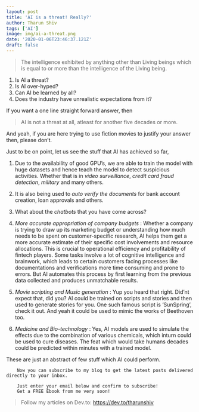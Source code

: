 ```yaml
---
layout: post
title: 'AI is a threat! Really?'
author: Tharun Shiv
tags: ['AI']
image: img/ai-a-threat.png
date: '2020-01-06T23:46:37.121Z'
draft: false
---
```


> The intelligence exhibited by anything other than Living beings which is equal to or more than the intelligence of the Living being.

1. Is AI a threat?
2. Is AI over-hyped?
3. Can AI be learned by all?
4. Does the industry have unrealistic expectations from it?

If you want a one line straight forward answer, then

> AI is not a threat at all, atleast for another five decades or more.

And yeah, if you are here trying to use fiction movies to justify your answer then, please don’t.

Just to be on point, let us see the stuff that AI has achieved so far,

1. Due to the availability of good GPU’s, we are able to train the model with huge datasets and hence teach the model to detect suspicious activities. Whether that is in _video surveillance_, _credit card fraud detection_, _military_ and many others.

2. It is also being used to _auto verify the documents_ for bank account creation, loan approvals and others.

3. What about the _chatbots_ that you have come across?

4. _More accurate appropriation of company budgets_ : Whether a company is trying to draw up its marketing budget or understanding how much needs to be spent on customer-specific research, AI helps them get a more accurate estimate of their specific cost involvements and resource allocations. This is crucial to operational efficiency and profitability of fintech players. Some tasks involve a lot of cognitive intelligence and brainwork, which leads to certain customers facing processes like documentations and verifications more time consuming and prone to errors. But AI automates this process by first learning from the previous data collected and produces unmatchable results.

5. _Movie scripting and Music generation_ : Yup you heard that right. Did’nt expect that, did you? AI could be trained on scripts and stories and then used to generate stories for you. One such famous script is ‘SunSpring’, check it out. And yeah it could be used to mimic the works of Beethoven too.

6. _Medicine and Bio-technology_ : Yes, AI models are used to simulate the effects due to the combination of various chemicals, which inturn could be used to cure diseases. The feat which would take humans decades could be predicted within minutes with a trained model.

These are just an abstract of few stuff which AI could perform.

        Now you can subscribe to my blog to get the latest posts delivered directly to your inbox.

        Just enter your email below and confirm to subscribe!
        Get a FREE Ebook from me very soon!

> Follow my articles on Dev.to: https://dev.to/tharunshiv
